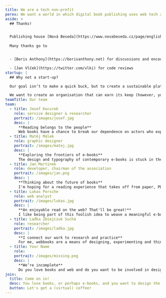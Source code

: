 ```yaml
---
title: We are a tech non-profit
perex: We want a world in which digital book publishing uses web tech and is based on an open foundation. We want digital books to be a full-fledged medium and an emancipatory force. So we founded a non-profit. ✨
aside: >
  ## Thanks!


  Publishing house [Nová Beseda](https://www.novabeseda.cz/page/english) allowed initial research and experimental development of the first ideas and continues to create opportunities for development.
      
  Many thanks go to


  - [Boris Anthony](https://borisanthony.net) for discussions and encouragement

  - [Jan Vlček](https://twitter.com/vlki) for code reviews
startup: |
  ## Why not a start-up?

  Our goal isn’t to make a quick buck, but to create a sustainable platform whose stability helps everyone who uses it - publishers, readers and other institutions that make the book ecosystem so interesting. 

  We want to create an organisation that can earn its keep (however, you can support [us at Patreon](https://www.patreon.com/nextbook/posts)), while at the same time independently guaranteeing the quality and development of web books.
teamTitle: Our team
team:
  - title: Josef Kocurek
    role: service designer & researcher
    portrait: /images/josef.jpg
    desc: |
      **Reading belongs to the people**  
      Web books have a chance to break our dependence on actors who exploit the book market just to make money. Plus, they are beautiful and easy to read.
  - title: Matěj Málek
    role: graphic designer
    portrait: /images/matej.jpg
    desc: |
      **Exploring the frontiers of e-books**  
      The design and typography of contemporary e-books is stuck in the state of consumer goods. In books on the web, on the other hand, I sense a disruptive potential to return graphic design back into the text and to revive the intimate book-reader relationship.
  - title: Jan Martinek
    role: developer, chairman of the association
    portrait: /images/jan.png
    desc: |
      **Thinking about the future of books**  
      I'm hoping for a reading experience that takes off from paper, PDF and commercial readers and finds its place in open platforms on the web - the medium has already been created, let's re-create it and make it better.
  - title: Lukas Porsche
    role: web analyst
    portrait: /images/lukas.jpg
    desc: |
      **An enjoyable read on the web? That'll be great!**  
      I like being part of this foolish idea to weave a meaningful e-book format in amongst the clutter that prevails in this area so far. And she every strong idea is foolish to begin with.
  - title: Laďka Zbiejczuk Suchá
    role: researcher
    portrait: /images/ladka.jpg
    desc: |
      **I connect our work to research and practice**  
      For me, webbooks are a means of designing, experimenting and thinking about (alternative) futures of books and reading.
  - title: Your Name
    role: 
    portrait: /images/missing.png
    desc: |
      **We’re incomplete**  
      Do you love books and web and do you want to be involved in designing the future of reading? Let's meet.
join:
  title: Come on in!
  desc: You love books, or perhaps e-books, and you want to design the future of reading? **Let's meet.** We will figure out what we can do together.
  button: Let's get a (virtual) coffee!
---
```


